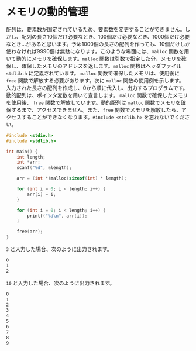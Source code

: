 # メモリの動的管理

配列は、要素数が固定されているため、要素数を変更することができません。しかし、配列の長さ10個だけ必要なとき、100個だけ必要なとき、1000個だけ必要なとき...があると思います。予め1000個の長さの配列を作っても、10個だけしか使わなければ9990個は無駄になります。このような場面には、`malloc` 関数を用いて動的にメモリを確保します。`malloc` 関数は引数で指定した分、メモリを確保し、確保したメモリのアドレスを返します。`malloc` 関数はヘッダファイル `stdlib.h` に定義されています。 `malloc` 関数で確保したメモリは、使用後に `free` 関数で解放する必要があります。次に `malloc` 関数の使用例を示します。 入力された長さの配列を作成し、0から順に代入し、出力するプログラムです。動的配列は、ポインタ変数を用いて宣言します。 `malloc` 関数で確保したメモリを使用後、 `free` 関数で解放しています。動的配列は `malloc` 関数でメモリを確保するまで、アクセスできません。また、`free` 関数でメモリを解放したら、アクセスすることができなくなります。`#include <stdlib.h>` を忘れないでください。

```c
#include <stdio.h>
#include <stdlib.h>

int main() {
    int length;
    int *arr;
    scanf("%d", &length);

    arr = (int *)malloc(sizeof(int) * length);

    for (int i = 0; i < length; i++) {
        arr[i] = i;
    }

    for (int i = 0; i < length; i++) {
        printf("%d\n", arr[i]);
    }

    free(arr);
}
```

`3` と入力した場合、次のように出力されます。

```txt
0
1
2
```

`10` と入力した場合、次のように出力されます。

```txt
0
1
2
3
4
5
6
7
8
9
```
